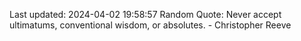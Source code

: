Last updated: 2024-04-02 19:58:57
Random Quote: Never accept ultimatums, conventional wisdom, or absolutes. - Christopher Reeve